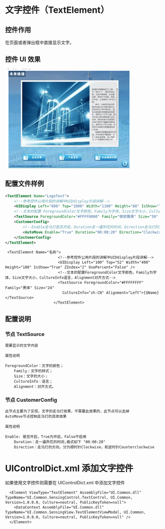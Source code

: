 # 文字控件（TextElement）

## 控件作用

在页面或者弹出框中直接显示文字。

## 控件 UI 效果

![Placeholder](../images/TextElement.png)

## 配置文件样例

```xml
<TextElement Name="LogoText">
    <!--参考控件公用片段的讲解中UIDdisplay片段讲解-->
    <UIDisplay Left="800" Top="1000" Width="1100" Height="80" IsShow="True"  ZIndex="1" UsePercent="False"/>
    <!--文本的配置 ForegroundColor文字颜色，Family为字体，Size文字大小，CultureInfo语言，Alignment对齐方式, LineHeight每行的高度，VerticalAlignment垂直方向上的对齐方式-->
    <TextSource ForegroundColor="#FFFF0000" Family="微软雅黑" Size="50" CultureInfo="zh-CN" Alignment="Center" LineHeight="80" VerticalAlignment="Top">这里就是你放文字的地方</TextSource>
    <CustomerConfig>
        <!--Enable走马灯是否开启，Duration走一遍所花的时间，Direction走马灯的方向，分为顺时针Clockwise，和逆时针Counterclockwise-->
        <AutoMove Enable="True" Duration="00:00:20" Direction="Clockwise"/>
    </CustomerConfig>
</TextElement>
```

```
 <TextElement Name="名称">
                        <!--参考控件公用片段的讲解中UIDdisplay片段讲解-->
                        <UIDisplay Left="100" Top="52" Width="400" Height="180" IsShow="True" ZIndex="2" UsePercent="False" />
                        <!--文本的配置ForegroundColor文字颜色，Family为字体，Size文字大小，CultureInfo语言，Alignment对齐方式-->
                        <TextSource ForegroundColor="#FFFFFFFF" Family="黑体" Size="24"
                          CultureInfo="zh-CN" Alignment="Left">{$Name}</TextSource>
                      </TextElement>
```

## 配置说明

### 节点 TextSource

    需要显示的文字内容

    属性说明

    ForegroundColor：文字的颜色；
        Family：文字的样式；
        Size：文字的大小；
        CultureInfo：语言；
        Alignment：对齐方式。

### 节点 CustomerConfig

    此节点主要为了实现，文字的走马灯效果，不需要此效果的，此节点可以去掉
    AutoMove节点控制走马灯的具体效果

    属性说明

    Enable: 是否开启，True为开启，False不启用
        Duration：走一遍所花的时间,格式如下 "00:00:20"
        Direction：走马灯的方向，分为顺时针Clockwise，和逆时针Counterclockwise

# UIControlDict.xml 添加文字控件

如果使用文字控件则需要在 UIControlDict.xml 中添加文字控件

```
  <Element ViewType="TextElement" AssemblyFile="UI.Common.dll" TypeName="UI.Common.SensingControl.TextControl, UI.Common, Version=1.0.0.0, Culture=neutral, PublicKeyToken=null">
    <DataContext AssemblyFile="UI.Common.dll" TypeName="UI.Common.SensingView.TextElementViewModel, UI.Common, Version=1.0.0.0, Culture=neutral, PublicKeyToken=null" />
  </Element>
```
